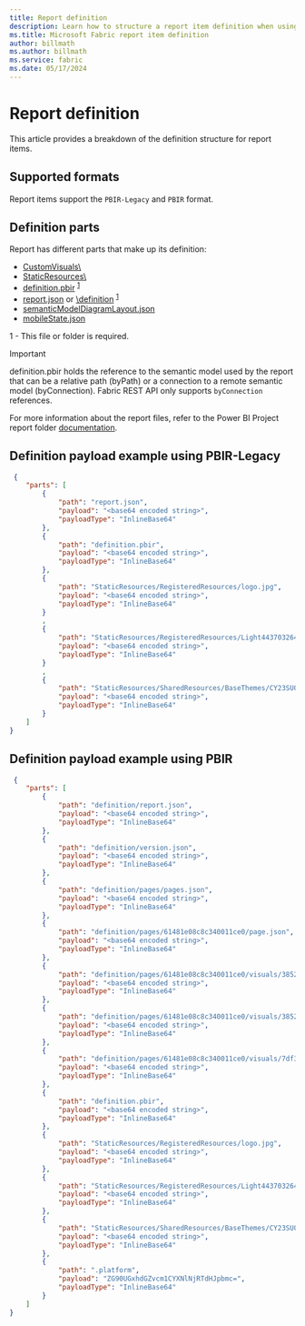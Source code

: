 ```yaml
---
title: Report definition
description: Learn how to structure a report item definition when using the Microsoft Fabric REST API.
ms.title: Microsoft Fabric report item definition
author: billmath
ms.author: billmath
ms.service: fabric
ms.date: 05/17/2024
---
```


# Report definition

This article provides a breakdown of the definition structure for report items.

## Supported formats

Report items support the `PBIR-Legacy` and `PBIR` format.

## Definition parts

Report has different parts that make up its definition:

- [CustomVisuals\\](/power-bi/developer/projects/projects-report#customvisuals)
- [StaticResources\\](/power-bi/developer/projects/projects-report#registeredresources)
- [definition.pbir](/power-bi/developer/projects/projects-report#definitionpbir) <sup>[1](#required1)</sup>
- [report.json](/power-bi/developer/projects/projects-report#reportjson) or [\definition](/power-bi/developer/projects/projects-report#definition-folder) <sup>[1](#required1)</sup>
- [semanticModelDiagramLayout.json](/power-bi/developer/projects/projects-report#semanticmodeldiagramlayoutjson)
- [mobileState.json](/power-bi/developer/projects/projects-report#mobilestatejson)

<a name="required1">1</a> - This file or folder is required. 

> [!IMPORTANT]
> definition.pbir holds the reference to the semantic model used by the report that can be a relative path (byPath) or a connection to a remote semantic model (byConnection). Fabric REST API only supports `byConnection` references.

For more information about the report files, refer to the Power BI Project report folder [documentation](/power-bi/developer/projects/projects-report).


## Definition payload example using PBIR-Legacy

```json
 {
    "parts": [
        {
            "path": "report.json",
            "payload": "<base64 encoded string>",
            "payloadType": "InlineBase64"
        },
        {
            "path": "definition.pbir",
            "payload": "<base64 encoded string>",
            "payloadType": "InlineBase64"
        },
        {
            "path": "StaticResources/RegisteredResources/logo.jpg",
            "payload": "<base64 encoded string>",
            "payloadType": "InlineBase64"
        }
        ,
        {
            "path": "StaticResources/RegisteredResources/Light4437032645752863.json",
            "payload": "<base64 encoded string>",
            "payloadType": "InlineBase64"
        }
        ,
        {
            "path": "StaticResources/SharedResources/BaseThemes/CY23SU04.json",
            "payload": "<base64 encoded string>",
            "payloadType": "InlineBase64"
        }
    ]
}
```
## Definition payload example using PBIR

```json
 {
    "parts": [
        {
            "path": "definition/report.json",
            "payload": "<base64 encoded string>",
            "payloadType": "InlineBase64"
        },
        {
            "path": "definition/version.json",
            "payload": "<base64 encoded string>",
            "payloadType": "InlineBase64"
        },
        {
            "path": "definition/pages/pages.json",
            "payload": "<base64 encoded string>",
            "payloadType": "InlineBase64"
        },
        {
            "path": "definition/pages/61481e08c8c340011ce0/page.json",
            "payload": "<base64 encoded string>",
            "payloadType": "InlineBase64"
        },
        {
            "path": "definition/pages/61481e08c8c340011ce0/visuals/3852e5607b224b8ebd1a/visual.json",
            "payload": "<base64 encoded string>",
            "payloadType": "InlineBase64"
        },
        {
            "path": "definition/pages/61481e08c8c340011ce0/visuals/3852e5607b224b8ebd1a/mobile.json",
            "payload": "<base64 encoded string>",
            "payloadType": "InlineBase64"
        },
        {
            "path": "definition/pages/61481e08c8c340011ce0/visuals/7df3763f63115a096029/visual.json",
            "payload": "<base64 encoded string>",
            "payloadType": "InlineBase64"
        },
        {
            "path": "definition.pbir",
            "payload": "<base64 encoded string>",
            "payloadType": "InlineBase64"
        },
        {
            "path": "StaticResources/RegisteredResources/logo.jpg",
            "payload": "<base64 encoded string>",
            "payloadType": "InlineBase64"
        },
        {
            "path": "StaticResources/RegisteredResources/Light4437032645752863.json",
            "payload": "<base64 encoded string>",
            "payloadType": "InlineBase64"
        },
        {
            "path": "StaticResources/SharedResources/BaseThemes/CY23SU04.json",
            "payload": "<base64 encoded string>",
            "payloadType": "InlineBase64"
        },
        {
            "path": ".platform",
            "payload": "ZG90UGxhdGZvcm1CYXNlNjRTdHJpbmc=",
            "payloadType": "InlineBase64"
        }
    ]
}
```